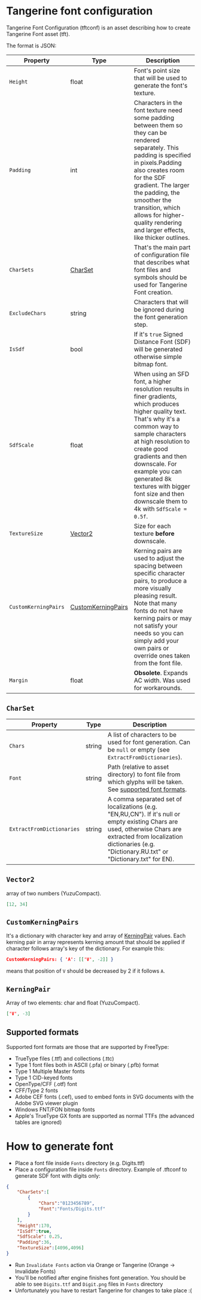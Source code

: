 # Tangerine font configuration

Tangerine Font Configuration (tftconf) is an asset describing how to create Tangerine Font asset (tft).

The format is JSON:

Property | Type | Description
---------|------|------------
`Height` |float|Font's point size that will be used to generate the font's texture.
`Padding`|int|Characters in the font texture need some padding between them so they can be rendered separately. This padding is specified in pixels.Padding also creates room for the SDF gradient. The larger the padding, the smoother the transition, which allows for higher-quality rendering and larger effects, like thicker outlines.
`CharSets`|[CharSet](#charset)|That's the main part of configuration file that describes what font files and symbols should be used for Tangerine Font creation.
`ExcludeChars`|string|Characters that will be ignored during the font generation step.
`IsSdf`|bool|If it's `true` Signed Distance Font (SDF) will be generated otherwise simple bitmap font.
`SdfScale`|float|When using an SFD font, a higher resolution results in finer gradients, which produces higher quality text. That's why it's a common way to sample characters at high resolution to create good gradients and then downscale. For example you can generated 8k textures with bigger font size and then downscale them to 4k with `SdfScale = 0.5f`.
`TextureSize` |[Vector2](#vector2)|Size for each texture **before** downscale.
`CustomKerningPairs`|[CustomKerningPairs](#CustomKerningPairs)|Kerning pairs are used to adjust the spacing between specific character pairs, to produce a more visually pleasing result. Note that many fonts do not have kerning pairs or may not satisfy your needs so you can simply add your own pairs or override ones taken from the font file.
`Margin`|float|**Obsolete**. Expands AC width. Was used for workarounds.

## `CharSet`

Property | Type | Description
---------|------|------------
`Chars`|string|A list of characters to be used for font generation. Can be `null` or empty (see `ExtractFromDictionaries`).
`Font`|string|Path (relative to asset directory) to font file from which glyphs will be taken. See [supported font formats](#Supported-formats).
`ExtractFromDictionaries`|string|A comma separated set of localizations (e.g. "EN,RU,CN"). If it's null or empty existing Chars are used, otherwise Chars are extracted from localization dictionaries (e.g. "Dictionary.RU.txt" or "Dictionary.txt" for EN).

## `Vector2`

array of two numbers (YuzuCompact).

```json
[12, 34]
```
## `CustomKerningPairs`

It's a dictionary with character key and array of [KerningPair](#KerningPair) values. Each kerning pair in array represents kerning amount that should be applied if character follows array's key of the dictionary. For example this:

```json
CustomKerningPairs: { 'A': [['V', -2]] }
```

means that position of `V` should be decreased by 2 if it follows `A`.


## `KerningPair`

Array of two elements: char and float (YuzuCompact).

```json
['V', -3]
```

## Supported formats

Supported font formats are those that are supported by FreeType:

- TrueType files (.ttf) and collections (.ttc)
- Type 1 font files both in ASCII (.pfa) or binary (.pfb) format
- Type 1 Multiple Master fonts
- Type 1 CID-keyed fonts
- OpenType/CFF (.otf) font
- CFF/Type 2 fonts
- Adobe CEF fonts (.cef), used to embed fonts in SVG documents with the Adobe SVG viewer plugin
- Windows FNT/FON bitmap fonts
- Apple's TrueType GX fonts are supported as normal TTFs (the advanced tables are ignored)

# How to generate font

- Place a font file inside `Fonts` directory (e.g. Digits.ttf)
- Place a configuration file inside `Fonts` directory. Example of .tftconf to generate SDF font with digits only:
```json
{
    "CharSets":[
		{
			"Chars":"0123456789",
			"Font":"Fonts/Digits.ttf"
		}
	],
	"Height":170,
	"IsSdf":true,
    "SdfScale": 0.25,
	"Padding":36,
	"TextureSize":[4096,4096]
}
```
- Run `Invalidate Fonts` action via Orange or Tangerine (Orange -> Invalidate Fonts)
- You'll be notified after engine finishes font generation. You should be able to see `Digits.ttf` and `Digit.png` files in `Fonts` directory
- Unfortunately you have to restart Tangerine for changes to take place :(
